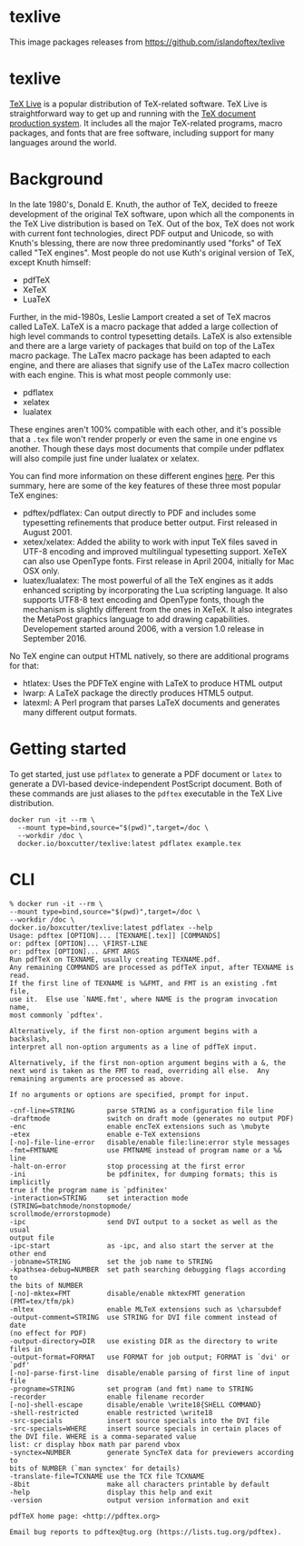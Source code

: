 # texlive

This image packages releases from https://github.com/islandoftex/texlive

# texlive

[TeX Live](https://tug.org/texlive/) is a popular distribution of TeX-related
software. TeX Live is straightforward way to get up and running with the
[TeX document production system](https://tug.org/). It includes all the major
TeX-related programs, macro packages, and fonts that are free software,
including support for many languages around the world.

# Background

In the late 1980's, Donald E. Knuth, the author of TeX, decided to freeze
development of the original TeX software, upon which all the components in
the TeX Live distribution is based on TeX. Out of the box, TeX does not work
with current font technologies, direct PDF output and Unicode, so with Knuth's
blessing, there are now three predominantly used "forks" of TeX called
"TeX engines". Most people do not use Kuth's original version of TeX, except
Knuth himself:
- pdfTeX
- XeTeX
- LuaTeX

Further, in the mid-1980s, Leslie Lamport created a set of TeX macros called
LaTeX. LaTeX is a macro package that added a large collection of high level
commands to control typesetting details. LaTeX is also extensible and there
are a large variety of packages that build on top of the LaTex macro package.
The LaTex macro package has been adapted to each engine, and there are aliases
that signify use of the LaTex macro collection with each engine. This is what
most people commonly use:
- pdflatex
- xelatex
- lualatex

These engines aren't 100% compatible with each other, and it's possible
that a `.tex` file won't render properly or even the same in one engine
vs another. Though these days most documents that compile under pdflatex
will also compile just fine under lualatex or xelatex.

You can find more information on these different engines [here](https://www.overleaf.com/learn/latex/Articles/What%27s_in_a_Name%3A_A_Guide_to_the_Many_Flavours_of_TeX#:~:text=pdfLaTeX%20means%20using%20the%20LaTeX,package%20with%20the%20LuaTeX%20engine). Per this summary, here are some of the key features of these
three most popular TeX engines:

- pdftex/pdflatex: Can output directly to PDF and includes some typesetting
  refinements that produce better output. First released in August 2001.
- xetex/xelatex: Added the ability to work with input TeX files saved in
  UTF-8 encoding and improved multilingual typesetting support. XeTeX
  can also use OpenType fonts. First release in April 2004, initially for
  Mac OSX only.
- luatex/lualatex: The most powerful of all the TeX engines as it adds
  enhanced scripting by incorporating the Lua scripting language. It also
  supports UTF8-8 text encoding and OpenType fonts, though the mechanism
  is slightly different from the ones in XeTeX. It also integrates the
  MetaPost graphics language to add drawing capabilities. Developement
  started around 2006, with a version 1.0 release in September 2016.

No TeX engine can output HTML natively, so there are additional programs
for that:

- htlatex: Uses the PDFTeX engine with LaTeX to produce HTML output
- lwarp: A LaTeX package the directly produces HTML5 output.
- latexml: A Perl program that parses LaTeX documents and generates many 
  different output formats.

# Getting started

To get started, just use `pdflatex` to generate a PDF document or `latex`
to generate a DVI-based device-independent PostScript document. Both of
these commands are just aliases to the `pdftex` executable in the TeX Live
distribution.

```
docker run -it --rm \
  --mount type=bind,source="$(pwd)",target=/doc \
  --workdir /doc \
  docker.io/boxcutter/texlive:latest pdflatex example.tex
```

# CLI

```
% docker run -it --rm \
--mount type=bind,source="$(pwd)",target=/doc \
--workdir /doc \
docker.io/boxcutter/texlive:latest pdflatex --help
Usage: pdftex [OPTION]... [TEXNAME[.tex]] [COMMANDS]
or: pdftex [OPTION]... \FIRST-LINE
or: pdftex [OPTION]... &FMT ARGS
Run pdfTeX on TEXNAME, usually creating TEXNAME.pdf.
Any remaining COMMANDS are processed as pdfTeX input, after TEXNAME is read.
If the first line of TEXNAME is %&FMT, and FMT is an existing .fmt file,
use it.  Else use `NAME.fmt', where NAME is the program invocation name,
most commonly `pdftex'.

Alternatively, if the first non-option argument begins with a backslash,
interpret all non-option arguments as a line of pdfTeX input.

Alternatively, if the first non-option argument begins with a &, the
next word is taken as the FMT to read, overriding all else.  Any
remaining arguments are processed as above.

If no arguments or options are specified, prompt for input.

-cnf-line=STRING        parse STRING as a configuration file line
-draftmode              switch on draft mode (generates no output PDF)
-enc                    enable encTeX extensions such as \mubyte
-etex                   enable e-TeX extensions
[-no]-file-line-error   disable/enable file:line:error style messages
-fmt=FMTNAME            use FMTNAME instead of program name or a %& line
-halt-on-error          stop processing at the first error
-ini                    be pdfinitex, for dumping formats; this is implicitly
true if the program name is `pdfinitex'
-interaction=STRING     set interaction mode (STRING=batchmode/nonstopmode/
scrollmode/errorstopmode)
-ipc                    send DVI output to a socket as well as the usual
output file
-ipc-start              as -ipc, and also start the server at the other end
-jobname=STRING         set the job name to STRING
-kpathsea-debug=NUMBER  set path searching debugging flags according to
the bits of NUMBER
[-no]-mktex=FMT         disable/enable mktexFMT generation (FMT=tex/tfm/pk)
-mltex                  enable MLTeX extensions such as \charsubdef
-output-comment=STRING  use STRING for DVI file comment instead of date
(no effect for PDF)
-output-directory=DIR   use existing DIR as the directory to write files in
-output-format=FORMAT   use FORMAT for job output; FORMAT is `dvi' or `pdf'
[-no]-parse-first-line  disable/enable parsing of first line of input file
-progname=STRING        set program (and fmt) name to STRING
-recorder               enable filename recorder
[-no]-shell-escape      disable/enable \write18{SHELL COMMAND}
-shell-restricted       enable restricted \write18
-src-specials           insert source specials into the DVI file
-src-specials=WHERE     insert source specials in certain places of
the DVI file. WHERE is a comma-separated value
list: cr display hbox math par parend vbox
-synctex=NUMBER         generate SyncTeX data for previewers according to
bits of NUMBER (`man synctex' for details)
-translate-file=TCXNAME use the TCX file TCXNAME
-8bit                   make all characters printable by default
-help                   display this help and exit
-version                output version information and exit

pdfTeX home page: <http://pdftex.org>

Email bug reports to pdftex@tug.org (https://lists.tug.org/pdftex).
```
